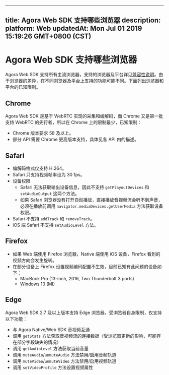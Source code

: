 
---
title: Agora Web SDK 支持哪些浏览器
description: 
platform: Web
updatedAt: Mon Jul 01 2019 15:19:26 GMT+0800 (CST)
---
# Agora Web SDK 支持哪些浏览器
Agora Web SDK 支持所有主流浏览器，支持的浏览器及平台详见[兼容性说明](https://docs.agora.io/cn/Interactive%20Broadcast/release_web_video?platform=Web#兼容性说明)。由于浏览器的差异，在不同浏览器及平台上支持的功能可能不同。下面列出浏览器和平台的已知限制。

## Chrome

Agora Web SDK 是基于 WebRTC 实现的采集和编解码，而 Chrome 又是第一批支持 WebRTC 的先行者，所以在 Chrome 上的限制最少，已知限制：

- Chrome 版本要求 58 及以上。
- 部分 API 需要 Chrome 更高版本支持，具体见各 API 内的描述。

## Safari

- 编解码格式仅支持 H.264。
- Safari 只支持视频帧率设为 30 fps。
- 设备权限
  - Safari 无法获取输出设备信息，因此不支持 `getPlayoutDevices` 和 `setAudioOutput` 这两个方法。
  - 如果 Safari 浏览器没有打开自动播放，直接播放音视频流会听不到声音，必须在播放前调用 `navigator.mediaDevices.getUserMedia` 方法获取设备权限。
- Safari 不支持 `addTrack` 和 `removeTrack`。
- iOS 端 Safari 不支持 `setAudioLevel` 方法。

## Firefox 

- 如果 Web 端使用 Firefox 浏览器，Native 端使用 iOS 设备，Firefox 看到的视频方向会发生旋转。
- 在部分设备上 Firefox 设置视频编码配置不生效，目前已知有此问题的设备如下：
  - MacBook Pro (13-inch, 2016, Two Thunderbolt 3 ports)
  - Windows 10 (MI)

## <a name="edge"></a>Edge

Agora Web SDK 2.7 及以上版本支持 Edge 浏览器。受浏览器自身限制，仅支持以下功能：

- 与 Agora Native/Web SDK 音视频互通
- 调用 `getStats` 方法获取音视频流的连接数据（受浏览器更新的影响，可能存在部分字段缺失的情况）
- 调用 `getAudioLevel` 方法获取当前音量
- 调用 `muteAudio`/`unmuteAudio` 方法禁用/启用音频轨道
- 调用 `muteVideo`/`unmuteVideo` 方法禁用/启用视频轨道
- 调用 `setVideoProfile` 方法设置视频属性
